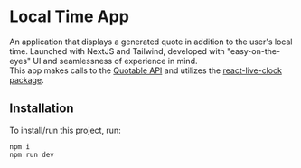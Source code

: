 # Local Time App

An application that displays a generated quote in addition to the user's local time. Launched with NextJS and Tailwind, developed with "easy-on-the-eyes" UI and seamlessness of experience in mind.\
This app makes calls to the [Quotable API](https://api.quotable.io) and utilizes the [react-live-clock package](https://www.npmjs.com/package/react-live-clock).

## Installation 

To install/run this project, run:

    npm i
    npm run dev
